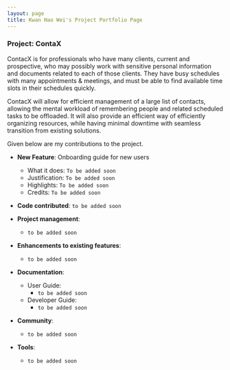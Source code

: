 ```yaml
---
layout: page
title: Kwan Hao Wei's Project Portfolio Page
---
```


### Project: ContaX

ContacX is for professionals who have many clients, current and prospective, who may possibly work with sensitive personal information and documents related to each of those clients. They have busy schedules with many appointments & meetings, and must be able to find available time slots in their schedules quickly.

ContacX will allow for efficient management of a large list of contacts, allowing the mental workload of remembering people and related scheduled tasks to be offloaded. It will also provide an efficient way of efficiently organizing resources, while having minimal downtime with seamless transition from existing solutions.

Given below are my contributions to the project.

-   **New Feature**: Onboarding guide for new users

    -   What it does: `To be added soon`
    -   Justification: `To be added soon`
    -   Highlights: `To be added soon`
    -   Credits: `To be added soon`

-   **Code contributed**: `to be added soon`

-   **Project management**:

    -   `to be added soon`

-   **Enhancements to existing features**:

    -   `to be added soon`

-   **Documentation**:

    -   User Guide:
        -   `to be added soon`
    -   Developer Guide:
        -   `to be added soon`

-   **Community**:

    -   `to be added soon`

-   **Tools**:
    -   `to be added soon`
